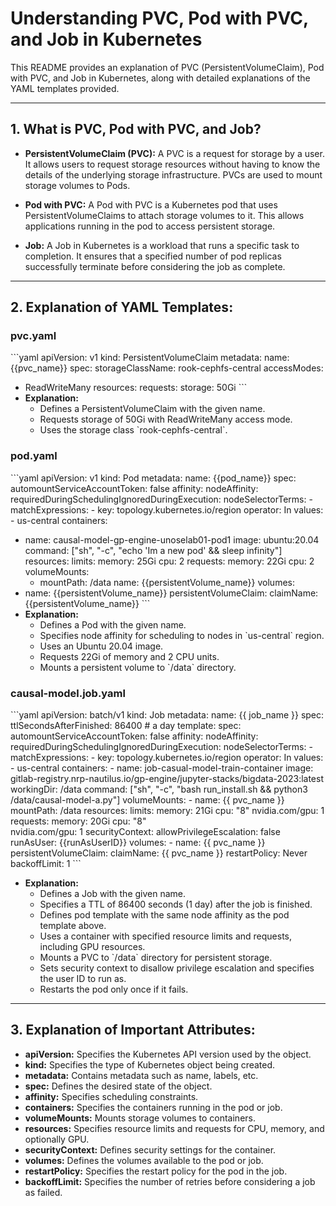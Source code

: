 # Understanding PVC, Pod with PVC, and Job in Kubernetes

This README provides an explanation of PVC (PersistentVolumeClaim), Pod with PVC, and Job in Kubernetes, along with detailed explanations of the YAML templates provided.

---

## 1. What is PVC, Pod with PVC, and Job?

- **PersistentVolumeClaim (PVC):** A PVC is a request for storage by a user. It allows users to request storage resources without having to know the details of the underlying storage infrastructure. PVCs are used to mount storage volumes to Pods.

- **Pod with PVC:** A Pod with PVC is a Kubernetes pod that uses PersistentVolumeClaims to attach storage volumes to it. This allows applications running in the pod to access persistent storage.

- **Job:** A Job in Kubernetes is a workload that runs a specific task to completion. It ensures that a specified number of pod replicas successfully terminate before considering the job as complete.

---

## 2. Explanation of YAML Templates:

### pvc.yaml

\`\`\`yaml
apiVersion: v1
kind: PersistentVolumeClaim
metadata:
  name: {{pvc_name}}
spec:
  storageClassName: rook-cephfs-central
  accessModes:
  - ReadWriteMany
  resources:
    requests:
      storage: 50Gi
\`\`\`
- **Explanation:**
  - Defines a PersistentVolumeClaim with the given name.
  - Requests storage of 50Gi with ReadWriteMany access mode.
  - Uses the storage class \`rook-cephfs-central\`.

### pod.yaml

\`\`\`yaml
apiVersion: v1
kind: Pod
metadata:
  name: {{pod_name}}
spec:
  automountServiceAccountToken: false
  affinity:
    nodeAffinity:
      requiredDuringSchedulingIgnoredDuringExecution:
        nodeSelectorTerms:
        - matchExpressions:
          - key: topology.kubernetes.io/region
            operator: In
            values:
            - us-central 
  containers:
  - name: causal-model-gp-engine-unoselab01-pod1
    image: ubuntu:20.04
    command: ["sh", "-c", "echo 'Im a new pod' && sleep infinity"]
    resources:
      limits:
        memory: 25Gi
        cpu: 2
      requests:
        memory: 22Gi
        cpu: 2
    volumeMounts:
    - mountPath: /data
      name: {{persistentVolume_name}}
  volumes:
  - name: {{persistentVolume_name}}
    persistentVolumeClaim:
      claimName: {{persistentVolume_name}}
\`\`\`
- **Explanation:**
  - Defines a Pod with the given name.
  - Specifies node affinity for scheduling to nodes in \`us-central\` region.
  - Uses an Ubuntu 20.04 image.
  - Requests 22Gi of memory and 2 CPU units.
  - Mounts a persistent volume to \`/data\` directory.

### causal-model.job.yaml

\`\`\`yaml
apiVersion: batch/v1
kind: Job
metadata:
  name: {{ job_name }}
spec:
  ttlSecondsAfterFinished: 86400 # a day
  template:
    spec:
      automountServiceAccountToken: false
      affinity:
        nodeAffinity:
          requiredDuringSchedulingIgnoredDuringExecution:
            nodeSelectorTerms:
              - matchExpressions:
                  - key: topology.kubernetes.io/region
                    operator: In
                    values:
                      - us-central 
      containers:
        - name: job-casual-model-train-container
          image: gitlab-registry.nrp-nautilus.io/gp-engine/jupyter-stacks/bigdata-2023:latest
          workingDir: /data
          command: ["sh", "-c", "bash run_install.sh && python3 /data/causal-model-a.py"]
          volumeMounts:
            - name: {{ pvc_name }}
              mountPath: /data
          resources:
            limits:
              memory: 21Gi
              cpu: "8"
              nvidia.com/gpu: 1
            requests:
              memory: 20Gi
              cpu: "8"    
              nvidia.com/gpu: 1
          securityContext:
            allowPrivilegeEscalation: false
            runAsUser: {{runAsUserID}}
      volumes:
        - name: {{ pvc_name }}
          persistentVolumeClaim:
            claimName: {{ pvc_name }}
      restartPolicy: Never
  backoffLimit: 1
\`\`\`
- **Explanation:**
  - Defines a Job with the given name.
  - Specifies a TTL of 86400 seconds (1 day) after the job is finished.
  - Defines pod template with the same node affinity as the pod template above.
  - Uses a container with specified resource limits and requests, including GPU resources.
  - Mounts a PVC to \`/data\` directory for persistent storage.
  - Sets security context to disallow privilege escalation and specifies the user ID to run as.
  - Restarts the pod only once if it fails.

---

## 3. Explanation of Important Attributes:

- **apiVersion:** Specifies the Kubernetes API version used by the object.
- **kind:** Specifies the type of Kubernetes object being created.
- **metadata:** Contains metadata such as name, labels, etc.
- **spec:** Defines the desired state of the object.
- **affinity:** Specifies scheduling constraints.
- **containers:** Specifies the containers running in the pod or job.
- **volumeMounts:** Mounts storage volumes to containers.
- **resources:** Specifies resource limits and requests for CPU, memory, and optionally GPU.
- **securityContext:** Defines security settings for the container.
- **volumes:** Defines the volumes available to the pod or job.
- **restartPolicy:** Specifies the restart policy for the pod in the job.
- **backoffLimit:** Specifies the number of retries before considering a job as failed.